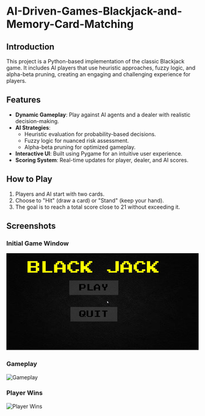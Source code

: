 # AI-Driven-Games-Blackjack-and-Memory-Card-Matching


## Introduction
This project is a Python-based implementation of the classic Blackjack game. It includes AI players that use heuristic approaches, fuzzy logic, and alpha-beta pruning, creating an engaging and challenging experience for players.

## Features
- **Dynamic Gameplay**: Play against AI agents and a dealer with realistic decision-making.
- **AI Strategies**:
  - Heuristic evaluation for probability-based decisions.
  - Fuzzy logic for nuanced risk assessment.
  - Alpha-beta pruning for optimized gameplay.
- **Interactive UI**: Built using Pygame for an intuitive user experience.
- **Scoring System**: Real-time updates for player, dealer, and AI scores.

## How to Play
1. Players and AI start with two cards.
2. Choose to "Hit" (draw a card) or "Stand" (keep your hand).
3. The goal is to reach a total score close to 21 without exceeding it.

## Screenshots

### Initial Game Window
![Initial Game Window](initial_window.png)

### Gameplay
![Gameplay]()

### Player Wins
![Player Wins](path/to/player_wins.png)
